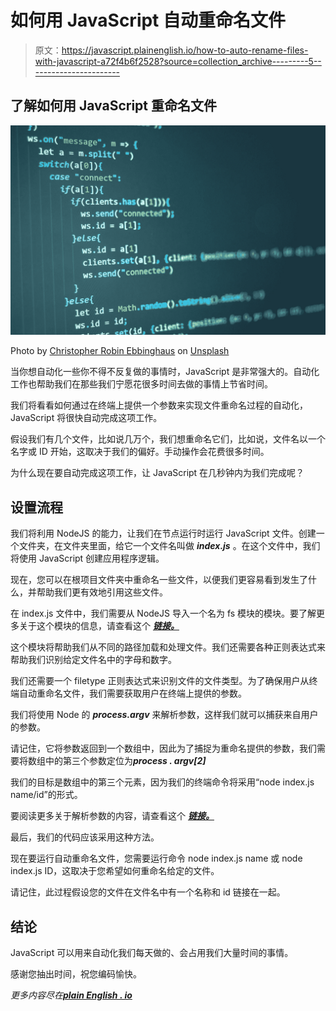 # 如何用 JavaScript 自动重命名文件

> 原文：<https://javascript.plainenglish.io/how-to-auto-rename-files-with-javascript-a72f4b6f2528?source=collection_archive---------5----------------------->

## 了解如何用 JavaScript 重命名文件

![](img/15af8125a021ebdf5f21fa5a59f45ad7.png)

Photo by [Christopher Robin Ebbinghaus](https://unsplash.com/@cebbinghaus?utm_source=medium&utm_medium=referral) on [Unsplash](https://unsplash.com?utm_source=medium&utm_medium=referral)

当你想自动化一些你不得不反复做的事情时，JavaScript 是非常强大的。自动化工作也帮助我们在那些我们宁愿花很多时间去做的事情上节省时间。

我们将看看如何通过在终端上提供一个参数来实现文件重命名过程的自动化，JavaScript 将很快自动完成这项工作。

假设我们有几个文件，比如说几万个，我们想重命名它们，比如说，文件名以一个名字或 ID 开始，这取决于我们的偏好。手动操作会花费很多时间。

为什么现在要自动完成这项工作，让 JavaScript 在几秒钟内为我们完成呢？

## **设置流程**

我们将利用 NodeJS 的能力，让我们在节点运行时运行 JavaScript 文件。创建一个文件夹，在文件夹里面，给它一个文件名叫做 ***index.js*** 。在这个文件中，我们将使用 JavaScript 创建应用程序逻辑。

现在，您可以在根项目文件夹中重命名一些文件，以便我们更容易看到发生了什么，并帮助我们更有效地引用这些文件。

在 index.js 文件中，我们需要从 NodeJS 导入一个名为 fs 模块的模块。要了解更多关于这个模块的信息，请查看这个 [***链接。***](https://nodejs.org/api/fs.html)

这个模块将帮助我们从不同的路径加载和处理文件。我们还需要各种正则表达式来帮助我们识别给定文件名中的字母和数字。

我们还需要一个 filetype 正则表达式来识别文件的文件类型。为了确保用户从终端自动重命名文件，我们需要获取用户在终端上提供的参数。

我们将使用 Node 的 ***process.argv*** 来解析参数，这样我们就可以捕获来自用户的参数。

请记住，它将参数返回到一个数组中，因此为了捕捉为重命名提供的参数，我们需要将数组中的第三个参数定位为***process . argv[2]***

我们的目标是数组中的第三个元素，因为我们的终端命令将采用“node index.js name/id”的形式。

要阅读更多关于解析参数的内容，请查看这个 [***链接。***](https://nodejs.org/en/knowledge/command-line/how-to-parse-command-line-arguments/)

最后，我们的代码应该采用这种方法。

现在要运行自动重命名文件，您需要运行命令 node index.js name 或 node index.js ID，这取决于您希望如何重命名给定的文件。

请记住，此过程假设您的文件在文件名中有一个名称和 id 链接在一起。

## **结论**

JavaScript 可以用来自动化我们每天做的、会占用我们大量时间的事情。

感谢您抽出时间，祝您编码愉快。

*更多内容尽在*[***plain English . io***](http://plainenglish.io)